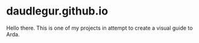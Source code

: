 # daudlegur.github.io
Hello there. This is one of my projects in attempt to create a visual guide to Arda.
